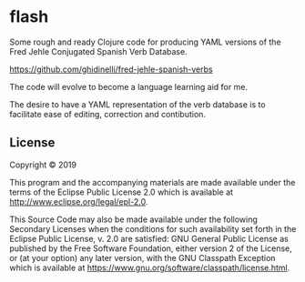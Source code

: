 # flash

Some rough and ready Clojure code for producing YAML versions of the Fred Jehle Conjugated Spanish Verb Database.

https://github.com/ghidinelli/fred-jehle-spanish-verbs

The code will evolve to become a language learning aid for me.

The desire to have a YAML representation of the verb database is to facilitate ease of editing, correction and contibution. 

## License

Copyright © 2019

This program and the accompanying materials are made available under the
terms of the Eclipse Public License 2.0 which is available at
http://www.eclipse.org/legal/epl-2.0.

This Source Code may also be made available under the following Secondary
Licenses when the conditions for such availability set forth in the Eclipse
Public License, v. 2.0 are satisfied: GNU General Public License as published by
the Free Software Foundation, either version 2 of the License, or (at your
option) any later version, with the GNU Classpath Exception which is available
at https://www.gnu.org/software/classpath/license.html.
